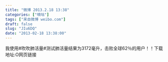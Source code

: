 ```yaml
---
title: "微博 2013.2.18 13:38"
categories: ["嘀咕"]
tags: ["来自微博 weibo.com"]
draft: false
slug: "JIu6DQ"
date: "2013-02-18 13:38:00"
---
```


<p>我使用#吹吹肺活量#测试肺活量结果为3172毫升，击败全球62％的用户！！下载地址:O网页链接 ​​​​</p>
